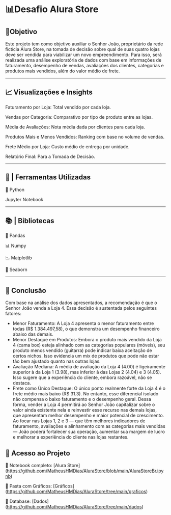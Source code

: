 # 📊Desafio Alura Store

## 🎯Objetivo

Este projeto tem como objetivo auxiliar o Senhor João, proprietário da rede fictícia Alura Store, na tomada de decisão sobre qual de suas quatro lojas deve ser vendida para viabilizar um novo empreendimento. Para isso, será realizada uma análise exploratória de dados com base em informações de faturamento, desempenho de vendas, avaliações dos clientes, categorias e produtos mais vendidos, além do valor médio de frete.

--------------

## 📈 Visualizações e Insights

Faturamento por Loja: Total vendido por cada loja.

Vendas por Categoria: Comparativo por tipo de produto entre as lojas.

Média de Avaliações: Nota média dada por clientes para cada loja.

Produtos Mais e Menos Vendidos: Ranking com base no volume de vendas.

Frete Médio por Loja: Custo médio de entrega por unidade.

Relatório Final: Para a Tomada de Decisão.

--------------

## 🔎 | Ferramentas Utilizadas

🐍 Python

Jupyter Notebook

--------------

## 📚 | Bibliotecas

🐼 Pandas

📊 Numpy

📉 Matplotlib

🌊 Seaborn

--------------

## 🧠 Conclusão 

Com base na análise dos dados apresentados, a recomendação é que o Senhor João venda a Loja 4. Essa decisão é sustentada pelos seguintes fatores:
* Menor Faturamento: A Loja 4 apresenta o menor faturamento entre todas (R$ 1.384.497,58), o que demonstra um desempenho financeiro abaixo das demais.
* Menor Destaque em Produtos: Embora o produto mais vendido da Loja 4 (cama box) esteja alinhado com as categorias populares (móveis), seu produto menos vendido (guitarra) pode indicar baixa aceitação de certos nichos. Isso evidencia um mix de produtos que pode não estar tão bem ajustado quanto nas outras lojas.
* Avaliação Mediana: A média de avaliação da Loja 4 (4.00) é ligeiramente superior à da Loja 1 (3.98), mas inferior à das Lojas 2 (4.04) e 3 (4.05). Isso sugere que a experiência do cliente, embora razoável, não se destaca.
* Frete como Único Destaque: O único ponto realmente forte da Loja 4 é o frete médio mais baixo (R$ 31.3). No entanto, esse diferencial isolado não compensa o baixo faturamento e o desempenho geral.
Dessa forma, vender a Loja 4 permitirá ao Senhor João capitalizar sobre o valor ainda existente nela e reinvestir esse recurso nas demais lojas, que apresentam melhor desempenho e maior potencial de crescimento. Ao focar nas Lojas 1, 2 e 3 — que têm melhores indicadores de faturamento, avaliações e alinhamento com as categorias mais vendidas — João poderá fortalecer sua operação, aumentar sua margem de lucro e melhorar a experiência do cliente nas lojas restantes.

## 📂 Acesso ao Projeto
📑 Notebook completo: [Alura Store] (https://github.com/MatheusHMDias/AluraStore/blob/main/AluraStoreBr.ipynb)

📂 Pasta com Gráficos: [Gráficos] (https://github.com/MatheusHMDias/AluraStore/tree/main/graficos)

💾 Database: [Dados] (https://github.com/MatheusHMDias/AluraStore/tree/main/dados)

